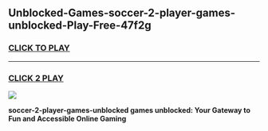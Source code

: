 
## Unblocked-Games-soccer-2-player-games-unblocked-Play-Free-47f2g
<h3>
<a href="https://premium76.site?title=soccer-2-player-games-unblocked&ref=09A">CLICK TO PLAY</a></h3>
<hr>

<h3>
<a href="https://premium76.site?title=soccer-2-player-games-unblocked&ref=09A">CLICK 2 PLAY</a>
  
</h3>

<a href="https://premium76.site?title=soccer-2-player-games-unblocked&ref=09A"><img src="https://clearcache.store/games.png"></a>


**soccer-2-player-games-unblocked games unblocked: Your Gateway to Fun and Accessible Online Gaming**
